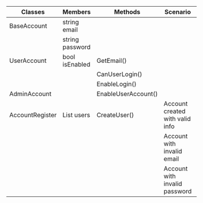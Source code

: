 | Classes         | Members                 | Methods             | Scenario                        | Output  |
|-----------------|-------------------------|---------------------|---------------------------------|---------|
| BaseAccount     | string email            |                     |                                 |         |
|                 | string password         |                     |                                 |         |
| UserAccount     | bool isEnabled          | GetEmail()          |                                 | string  |
|                 |                         | CanUserLogin()      |                                 | bool    |
|                 |                         | EnableLogin()       |                                 | bool    |
| AdminAccount    |                         | EnableUserAccount() |                                 | bool    |
| AccountRegister | List<UserAccount> users | CreateUser()        | Account created with valid info | console |
|                 |                         |                     | Account with invalid email      | console |
|                 |                         |                     | Account with invalid password   | console |